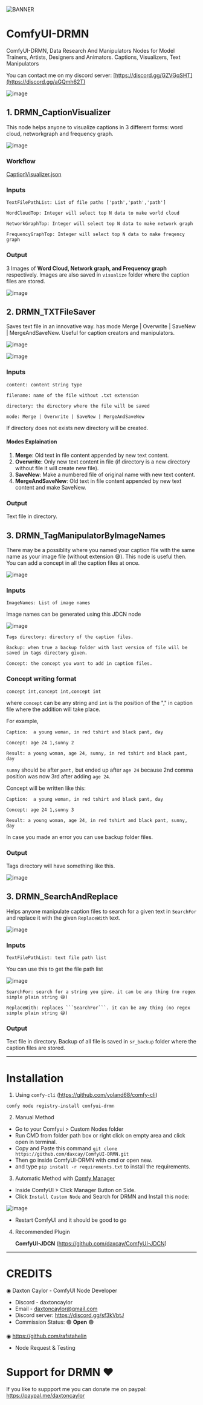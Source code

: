 ![BANNER](https://github.com/daxcay/ComfyUI-DRMN/assets/164315771/dadc0da1-cd5b-485f-88a7-294888fb8f71)

# ComfyUI-DRMN

ComfyUI-DRMN, Data Research And Manipulators Nodes for Model Trainers, Artists, Designers and Animators. Captions, Visualizers, Text Manipulators

You can contact me on my discord server: [https://discord.gg/GZVGqSHT](https://discord.gg/aGQmh62T)

![image](https://github.com/daxcay/ComfyUI-DRMN/assets/164315771/b7d4a51d-6f23-43cc-bc40-c8ae469199e2)

## 1. DRMN_CaptionVisualizer

This node helps anyone to visualize captions in 3 different forms: word cloud, networkgraph and frequency graph.

![image](https://github.com/daxcay/ComfyUI-DRMN/assets/164315771/56c86908-8055-495f-a433-2e09dd3b3e5c)

### Workflow

[CaptionVisualizer.json](https://github.com/daxcay/ComfyUI-DRMN/files/15160084/CaptionVisualizer.json)

### Inputs

```
TextFilePathList: List of file paths ['path','path','path']
```
```
WordCloudTop: Integer will select top N data to make world cloud
```
```
NetworkGraphTop: Integer will select top N data to make network graph
```
```
FrequencyGraphTop: Integer will select top N data to make freqency graph
```

### Output

3 Images of **Word Cloud, Network graph, and Frequency graph** respectively.
Images are also saved in ```visualize``` folder where the caption files are stored. 

![image](https://github.com/daxcay/ComfyUI-DRMN/assets/164315771/3371d531-ad4c-4e72-ae00-43d71e4a87a6)


## 2. DRMN_TXTFileSaver

Saves text file in an innovative way. has mode Merge | Overwrite | SaveNew | MergeAndSaveNew. 
Useful for caption creators and manipulators. 

![image](https://github.com/daxcay/ComfyUI-DRMN/assets/164315771/de0fcc4a-0947-4655-906e-0bcf7421e283)

![image](https://github.com/daxcay/ComfyUI-DRMN/assets/164315771/435400d0-c9dd-46ad-8192-22398f8f3247)

### Inputs

```
content: content string type
```
```
filename: name of the file without .txt extension
```
```
directory: the directory where the file will be saved
```
```
mode: Merge | Overwrite | SaveNew | MergeAndSaveNew
```

If directory does not exists new directory will be created.

#### Modes Explaination
  1. **Merge**: Old text in file content appended by new text content.
  2. **Overwrite**: Only new text content in file (if directory is a new directory without file it will create new file).
  3. **SaveNew**: Make a numbered file of original name with new text content.
  4. **MergeAndSaveNew**: Old text in file content appended by new text content and make SaveNew.
     
### Output

Text file in directory.

## 3. DRMN_TagManipulatorByImageNames

There may be a possiblity where you named your caption file with the same name as your image file (without extension 😅). 
This node is useful then. You can add a concept in all the caption files at once.

![image](https://github.com/daxcay/ComfyUI-DRMN/assets/164315771/55cca034-7ef0-45a7-b872-8732242a884f)

### Inputs

```
ImageNames: List of image names
```

Image names can be generated using this JDCN node

![image](https://github.com/daxcay/ComfyUI-DRMN/assets/164315771/1a35dd7e-e754-45e6-8d53-9493c7da5c7d)

```
Tags directory: directory of the caption files.
```
```
Backup: when true a backup folder with last version of file will be saved in tags directory given.
```
```
Concept: the concept you want to add in caption files.
```

### Concept writing format

```
concept int,concept int,concept int
```

where ```concept``` can be any string and ```int``` is the position of the "," in caption file where the addition will take place.


For example,
```
Caption:  a young woman, in red tshirt and black pant, day 

Concept: age 24 1,sunny 2

Result: a young woman, age 24, sunny, in red tshirt and black pant, day
```

```sunny``` should be after ```pant,``` but ended up after ```age 24``` because 2nd comma position was now 3rd after adding ```age 24```.


Concept will be written like this:

```
Caption:  a young woman, in red tshirt and black pant, day 

Concept: age 24 1,sunny 3

Result: a young woman, age 24, in red tshirt and black pant, sunny, day
```

In case you made an error you can use backup folder files.

### Output

Tags directory will have something like this.

![image](https://github.com/daxcay/ComfyUI-DRMN/assets/164315771/15d27de2-6b99-4a32-92c4-3796ff4ae4d1)


## 3. DRMN_SearchAndReplace

Helps anyone manipulate caption files to search for a given text in ```SearchFor``` and replace it with the given ```ReplaceWith``` text.

![image](https://github.com/daxcay/ComfyUI-DRMN/assets/164315771/8bec970d-4de9-4c99-a491-b490cdd64072)

### Inputs

```
TextFilePathList: text file path list
```
You can use this to get the file path list

![image](https://github.com/daxcay/ComfyUI-DRMN/assets/164315771/db148bff-46c0-4fe2-b0c5-0cc91c2d71d8)

```
SearchFor: search for a string you give. it can be any thing (no regex simple plain string 😅)
```
```
ReplaceWith: replaces ```SearchFor```. it can be any thing (no regex simple plain string 😅)
```

### Output

Text file in directory.
Backup of all file is saved in ```sr_backup``` folder where the caption files are stored. 

__________________________________________________________________________________________________________________________________________

# Installation
1) Using ```comfy-cli``` (https://github.com/yoland68/comfy-cli)
  ```
  comfy node registry-install comfyui-drmn
  ```

2) Manual Method
- Go to your Comfyui > Custom Nodes folder
- Run CMD from folder path box or right click on empty area and click open in terminal.
- Copy and Paste this command `git clone https://github.com/daxcay/ComfyUI-DRMN.git`
- Then go inside ComfyUI-DRMN with cmd or open new.
- and type `pip install -r requirements.txt` to install the requirements.

3) Automatic Method with [Comfy Manager](https://github.com/ltdrdata/ComfyUI-Manager)
- Inside ComfyUI > Click Manager Button on Side.
- Click `Install Custom Node` and Search for DRMN and Install this node:

![image](https://github.com/daxcay/ComfyUI-DRMN/assets/164315771/4fdcf3cc-186d-4e36-9ffb-d34a1b48de2c)

- Restart ComfyUI and it should be good to go

4) Recommended Plugin

   **ComfyUI-JDCN** (https://github.com/daxcay/ComfyUI-JDCN) 

__________________________________________________________________________________________________________________________________________

# CREDITS

◉ Daxton Caylor - ComfyUI Node Developer 
- Discord - daxtoncaylor
- Email - daxtoncaylor@gmail.com
- Discord server: https://discord.gg/sf3kVbtJ
- Commission Status:  🟢 **Open** 🟢

◉ https://github.com/rafstahelin
- Node Request & Testing

# Support for DRMN ❤️

If you like to suppport me you can donate me on paypal: https://paypal.me/daxtoncaylor
